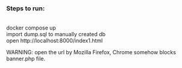 <h3>Steps to run:</h3>
</br>
docker compose up </br>
import dump.sql to manually created db </br>
open http://localhost:8000/index1.html </br>

WARNING: open the url by Mozilla Firefox, Chrome somehow blocks banner.php file.
